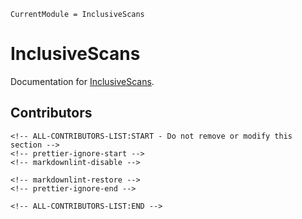 ```@meta
CurrentModule = InclusiveScans
```

# InclusiveScans

Documentation for [InclusiveScans](https://github.com/QEDjl-project/InclusiveScans.jl).

## Contributors

```@raw html
<!-- ALL-CONTRIBUTORS-LIST:START - Do not remove or modify this section -->
<!-- prettier-ignore-start -->
<!-- markdownlint-disable -->

<!-- markdownlint-restore -->
<!-- prettier-ignore-end -->

<!-- ALL-CONTRIBUTORS-LIST:END -->
```
